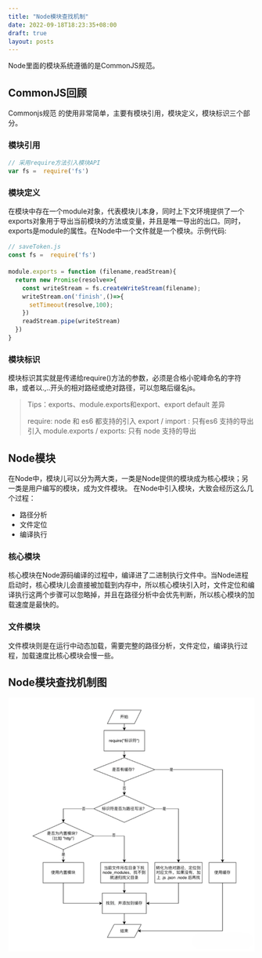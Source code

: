 ```yaml
---
title: "Node模块查找机制"
date: 2022-09-18T18:23:35+08:00
draft: true
layout: posts
---
```




Node里面的模块系统遵循的是CommonJS规范。

## CommonJS回顾
Commonjs规范 的使用非常简单，主要有模块引用，模块定义，模块标识三个部分。
### 模块引用
```javascript
// 采用require方法引入模块API
var fs =  require('fs')
```
### 模块定义
在模块中存在一个module对象，代表模块儿本身，同时上下文环境提供了一个exports对象用于导出当前模块的方法或变量，并且是唯一导出的出口。同时，exports是module的属性。在Node中一个文件就是一个模块。示例代码:
```javascript
// saveToken.js
const fs =  require('fs')

module.exports = function (filename,readStream){
  return new Promise(resolve=>{
    const writeStream = fs.createWriteStream(filename);
    writeStream.on('finish',()=>{
      setTimeout(resolve,100);
    })
    readStream.pipe(writeStream)
  })
}

```
### 模块标识
模块标识其实就是传递给require()方法的参数，必须是合格小驼峰命名的字符串，或者以.,..开头的相对路经或绝对路径，可以忽略后缀名js。

> Tips：exports、module.exports和export、export default 差异
>
> require: node 和 es6 都支持的引入
> export / import : 只有es6 支持的导出引入
> module.exports / exports: 只有 node 支持的导出

## Node模块
在Node中，模块儿可以分为两大类，一类是Node提供的模块成为核心模块；另一类是用户编写的模块，成为文件模块。
在Node中引入模块，大致会经历这么几个过程：

- 路径分析
- 文件定位
- 编译执行
### 核心模块
核心模块在Node源码编译的过程中，编译进了二进制执行文件中。当Node进程启动时，核心模块儿会直接被加载到内存中，所以核心模块引入时，文件定位和编译执行这两个步骤可以忽略掉，并且在路径分析中会优先判断，所以核心模块的加载速度是最快的。
### 文件模块
文件模块则是在运行中动态加载，需要完整的路径分析，文件定位，编译执行过程，加载速度比核心模块会慢一些。

## Node模块查找机制图
![485cee19-21b5-415b-b568-4708a4246f47](https://raw.githubusercontent.com/Leowuqunqun/img/master/image485cee19-21b5-415b-b568-4708a4246f47.png)
